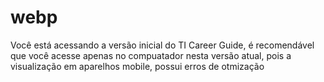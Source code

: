 # webp
Você está acessando a versão inicial do TI Career Guide, é recomendável que você acesse apenas no compuatador nesta versão atual, pois a visualização em aparelhos mobile, possui erros de otmização
